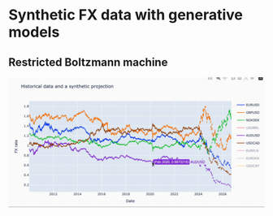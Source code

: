 # Synthetic FX data with generative models

## Restricted Boltzmann machine

![A sampled market](https://github.com/vtisserand/rbm/blob/main/report/img/output.gif)